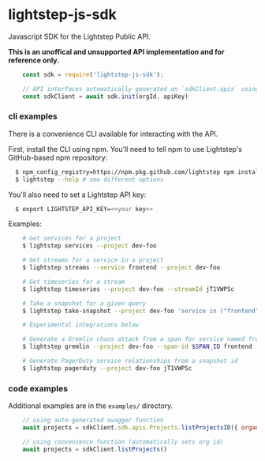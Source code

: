 # lightstep-js-sdk

Javascript SDK for the Lightstep Public API.

**This is an unoffical and unsupported API implementation and for reference only.**

```js
    const sdk = require('lightstep-js-sdk');

    // API interfaces automatically generated on `sdkClient.apis` using swagger
    const sdkClient = await sdk.init(orgId, apiKey)
```

### cli examples

There is a convenience CLI available for interacting with the API.

First, install the CLI using npm. You'll need to tell npm to use Lightstep's GitHub-based npm repository:

```sh
  $ npm_config_registry=https://npm.pkg.github.com/lightstep npm install -g @lightstep/lightstep-api-js
  $ lightstep --help # see different options
```

You'll also need to set a Lightstep API key:

```sh
  $ export LIGHTSTEP_API_KEY=<<your key>>
```

Examples:

```sh
    # Get services for a project
    $ lightstep services --project dev-foo

    # Get streams for a service in a project
    $ lightstep streams --service frontend --project dev-foo

    # Get timeseries for a stream
    $ lightstep timeseries --project dev-foo --streamId jT1VWPSc

    # Take a snapshot for a given query
    $ lightstep take-snapshot --project dev-foo 'service in ("frontend")'

    # Experimental integrations below

    # Generate a Gremlin chaos attack from a span for service named frontend
    $ lightstep gremlin --project dev-foo --span-id $SPAN_ID frontend

    # Generate PagerDuty service relationships from a snapshot id
    $ lightstep pagerduty --project dev-foo jT1VWPSc
```

### code examples

Additional examples are in the `examples/` directory.

```js
    // using auto-generated swagger function
    await projects = sdkClient.sdk.apis.Projects.listProjectsID({ organization: 'my-org-id' })

    // using convenience function (automatically sets org id)
    await projects = sdkClient.listProjects()
```
